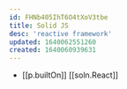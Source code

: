 ```yaml
---
id: FHNb405IhT6O4tXoV3tbe
title: Solid JS
desc: 'reactive framework'
updated: 1640062551260
created: 1640060939631
---
```


- [[p.builtOn]] [[soln.React]]
